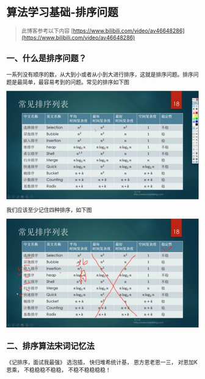 # 算法学习基础-排序问题

> 此博客参考以下内容 [https://www.bilibili.com/video/av46648286](https://www.bilibili.com/video/av46648286)

## 一、什么是排序问题？

一系列没有顺序的数，从大到小或者从小到大进行排序，这就是排序问题。排序问题是最简单，最容易考到的问题。常见的排序如下图

![深度截图_20190609094908.png](../img/02-01.png)

我们应该至少记住四种排序，如下图

![深度截图_20190609095228.png](../img/02-02.png)

## 二、排序算法宋词记忆法

《记排序，面试我最强》
选泡插，
快归堆希统计基，
恩方恩老恩一三，
对恩加K恩乘，
不稳稳稳不稳稳，
不稳不稳稳稳稳！
